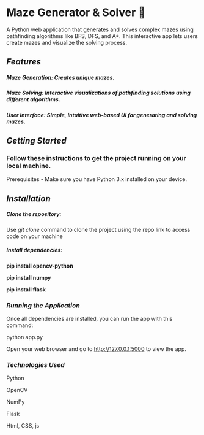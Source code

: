 # Maze Generator & Solver 🧩

A Python web application that generates and solves complex mazes using pathfinding algorithms like BFS, DFS, and A*. This interactive app lets users create mazes and visualize the solving process.

## *Features*
##### Maze Generation: Creates unique mazes.
##### Maze Solving: Interactive visualizations of pathfinding solutions using different algorithms.
##### User Interface: Simple, intuitive web-based UI for generating and solving mazes.

## *Getting Started*
### Follow these instructions to get the project running on your local machine.

Prerequisites - Make sure you have Python 3.x installed on your device.

## *Installation*
##### Clone the repository:

Use *git clone* command to clone the project using the repo link to access code on your machine

##### Install dependencies:

**pip install opencv-python**

**pip install numpy**

**pip install flask**

### *Running the Application*
Once all dependencies are installed, you can run the app with this command:

python app.py

Open your web browser and go to http://127.0.0.1:5000 to view the app.


### *Technologies Used*
Python

OpenCV

NumPy

Flask

Html, CSS, js

